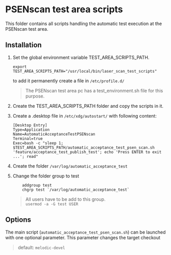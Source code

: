 # PSENscan test area scripts
This folder contains all scripts handling the automatic test execution at the PSENscan test area.

## Installation
1. Set the global environment variable TEST_AREA_SCRIPTS_PATH.

    ```
    export TEST_AREA_SCRIPTS_PATH="/usr/local/bin/laser_scan_test_scripts"
    ```

    to add it permanently create a file in `/etc/profile.d/`

    > The PSENscan test area pc has a test_environment.sh file for this purpose.

2. Create the TEST_AREA_SCRIPTS_PATH folder and copy the scripts in it.
3. Create a .desktop file in `/etc/xdg/autostart/` with following content:
    ```
    [Desktop Entry]
    Type=Application
    Name=AutomaticAcceptanceTestPSENscan
    Terminal=true
    Exec=bash -c "sleep 1; $TEST_AREA_SCRIPTS_PATH/automatic_acceptance_test_psen_scan.sh 'feature/acceptance_test_publish_test'; echo 'Press ENTER to exit ...'; read"

    ```
4. Create the folder `/var/log/automatic_acceptance_test`
5. Change the folder group to test
    ```
        addgroup test
        chgrp test `/var/log/automatic_acceptance_test`
    ```
    > All users have to be add to this group. \
    > `usermod -a -G test USER`

## Options
The main script (`automatic_acceptance_test_psen_scan.sh`) can be launched with one optional parameter. This parameter changes the target checkout 
> default: `melodic-devel`